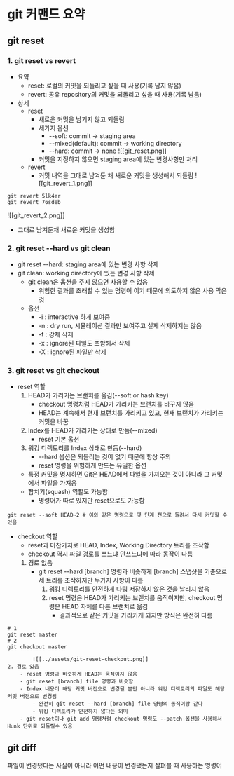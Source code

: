 # git 커맨드 요약
## git reset
### 1. git reset vs revert
- 요약
	- reset: 로컬의 커밋을 되돌리고 싶을 때 사용(기록 남지 않음)
	- revert: 공유 repository의 커밋을 되돌리고 싶을 때 사용(기록 남음)
- 상세
	- reset
		- 새로운 커밋을 남기지 않고 되돌림
		- 세가지 옵션
			- --soft: commit -> staging area
			- --mixed(default): commit -> working directory
			- --hard: commit -> none
	![[git_reset.png]]
		- 커밋을 지정하지 않으면 staging area에 있는 변경사항만 처리
	- revert
		- 커밋 내역을 그대로 남겨둔 채 새로운 커밋을 생성해서 되돌림
		![[git_revert_1.png]]
```shell
git revert 5lk4er
git revert 76sdeb
```
![[git_revert_2.png]]
- 그대로 남겨둔채 새로운 커밋을 생성함

### 2. git reset --hard vs git clean
- git reset --hard: staging area에 있는 변경 사항 삭제
- git clean: working directory에 있는 변경 사항 삭제
	- git clean은 옵션을 주지 않으면 사용할 수 없음
		- 위험한 결과를 초래할 수 있는 명령어 이기 때문에 의도하지 않은 사용 막은 것
	- 옵션
		- -i : interactive 하게 보여줌
		- -n : dry run, 시뮬레이션 결과만 보여주고 실제 삭제하지는 않음
		- -f : 강제 삭제
		- -x : ignore된 파일도 포함해서 삭제
		- -X :  ignore된 파일만 삭제

### 3. git reset vs git checkout
- reset 역할
	1. HEAD가 가리키는 브랜치를 옮김(--soft or hash key)
		- checkout 명령처럼 HEAD가 가리키는 브랜치를 바꾸지 않음
		- HEAD는 계속해서 현재 브랜치를 가리키고 있고, 현재 브랜치가 가리키는 커밋을 바꿈
	2. Index를 HEAD가 가리키는 상태로 만듬(--mixed)
		- reset 기본 옵션
	3. 워킹 디렉토리를 Index 상태로 만듬(--hard)
		- --hard 옵션은 되돌리는 것이 없기 때문에 항상 주의
		- reset 명령을 위험하게 만드는 유일한 옵션
	- 특정 커밋을 명시하면 Git은 HEAD에서 파일을 가져오는 것이 아니라 그 커밋에서 파일을 가져옴
	 - 합치기(squash) 역할도 가능함
		 - 명령어가 따로 있지만 reset으로도 가능함
``` shell
git reset --soft HEAD~2 # 이와 같은 명령으로 몇 단계 전으로 돌려서 다시 커밋할 수 있음
```
- checkout 역할
	- reset과 마찬가지로 HEAD, Index, Working Directory 트리를 조작함
	- checkout 역시 파일 경로를 쓰느냐 안쓰느냐에 따라 동작이 다름
	1. 경로 없음
		- git reset --hard [branch] 명령과 비슷하게 [branch] 스냅샷을 기준으로 세 트리를 조작하지만 두가지 사항이 다름
			1) 워킹 디렉토리를 안전하게 다뤄 저장하지 않은 것을 날리지 않음
			2) reset 명령은 HEAD가 가리키는 브랜치를 움직이지만, checkout 명령은 HEAD 자체를 다른 브랜치로 옮김
				- 결과적으로 같은 커밋을 가리키게 되지만 방식은 완전히 다름
``` shell
# 1
git reset master
# 2
git checkout master

```
			![[../assets/git-reset-checkout.png]]
	2. 경로 있음
		- reset 명령과 비슷하게 HEAD는 움직이지 않음
		- git reset [branch] file 명령과 비슷함
		- Index 내용이 해당 커밋 버전으로 변경될 뿐만 아니라 워킹 디렉토리의 파일도 해당 커밋 버전으로 변경됨
			- 완전히 git reset --hard [branch] file 명령의 동직이랑 같다
			- 워킹 디렉토리가 안전하지 않다는 의미
		- git reset이나 git add 명령처럼 checkout 명령도 --patch 옵션을 사용해서 Hunk 단위로 되돌릴수 있음

## git diff

파일이 변경됐다는 사실이 아니라 어떤 내용이 변경됐는지 살펴볼 때 사용하는 명령어